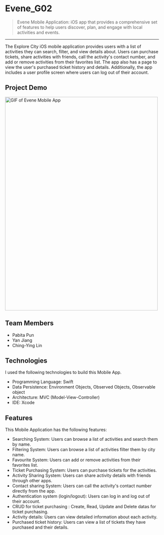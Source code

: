 # Evene_G02

> Evene Mobile Application: iOS app that provides a comprehensive set of features to help users discover, plan, and engage with local activities and events.
<hr>
The Explore City iOS mobile application provides users with a list of activities they can search, filter, and view details about. Users can purchase tickets, share activities with friends, call the activity's contact number, and add or remove activities from their favorites list. The app also has a page to view the user's purchased ticket history and details. Additionally, the app includes a user profile screen where users can log out of their account.


## Project Demo
<img src="https://github.com/Pabitapun23/Evene_G02/blob/main/Evene/Evene/ezgif.com-animated-gif-maker.gif" alt="GIF of Evene Mobile App" height="700" width="500">


## Team Members
* Pabita Pun
* Yan Jiang
* Ching-Ying Lin


## Technologies
I used the following technologies to build this Mobile App.
* Programming Language: Swift
* Data Persistence: Environment Objects, Observed Objects, Observable object 
* Architecture: MVC (Model-View-Controller)
* IDE: Xcode
 

## Features
This Mobile Application has the following features:
* Searching System: Users can browse a list of activities and search them by name.
* Filtering System: Users can browse a list of activities filter them by city name.
* Favourite System: Users can add or remove activities from their favorites list.
* Ticket Purchasing System: Users can purchase tickets for the activities.
* Activity Sharing System: Users can share activity details with friends through other apps.
* Contact sharing System: Users can call the activity's contact number directly from the app.
* Authentication system (login/logout): Users can log in and log out of their account.
* CRUD for ticket purchasing : Create, Read, Update and Delete datas for ticket purchasing.
* Activity details: Users can view detailed information about each activity.
* Purchased ticket history: Users can view a list of tickets they have purchased and their details.

